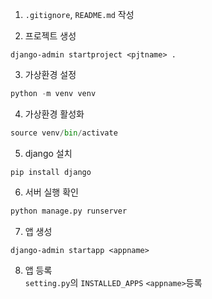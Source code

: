 1. `.gitignore`, `README.md` 작성

2. 프로젝트 생성
```
django-admin startproject <pjtname> .
```

3. 가상환경 설정
```python
python -m venv venv
```

4. 가상환경 활성화
```python
source venv/bin/activate
```

5. django 설치
```
pip install django
```

6. 서버 실행 확인
```python
python manage.py runserver
```

7. 앱 생성
```
django-admin startapp <appname>
```

8. 앱 등록 \
`setting.py`의 `INSTALLED_APPS` `<appname>`등록
